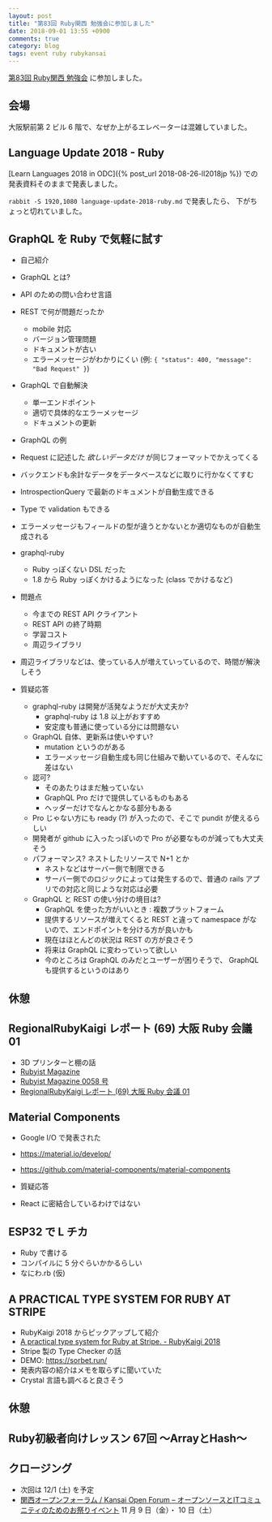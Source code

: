 ```yaml
---
layout: post
title: "第83回 Ruby関西 勉強会に参加しました"
date: 2018-09-01 13:55 +0900
comments: true
category: blog
tags: event ruby rubykansai
---
```

[第83回 Ruby関西 勉強会](https://rubykansai.doorkeeper.jp/events/77551)
に参加しました。

<!--more-->

## 会場

大阪駅前第 2 ビル 6 階で、なぜか上がるエレベーターは混雑していました。

## Language Update 2018 - Ruby

[Learn Languages 2018 in ODC]({% post_url 2018-08-26-ll2018jp %})
での発表資料そのままで発表しました。

`rabbit -S 1920,1080 language-update-2018-ruby.md` で発表したら、
下がちょっと切れていました。

## GraphQL を Ruby で気軽に試す

- 自己紹介
- GraphQL とは?
- API のための問い合わせ言語
- REST で何が問題だったか
  - mobile 対応
  - バージョン管理問題
  - ドキュメントが古い
  - エラーメッセージがわかりにくい (例: `{ "status": 400, "message": "Bad Request" }`)
- GraphQL で自動解決
  - 単一エンドポイント
  - 適切で具体的なエラーメッセージ
  - ドキュメントの更新
- GraphQL の例
- Request に記述した *欲しいデータだけ* が同じフォーマットでかえってくる
- バックエンドも余計なデータをデータベースなどに取りに行かなくてすむ
- IntrospectionQuery で最新のドキュメントが自動生成できる
- Type で validation もできる
- エラーメッセージもフィールドの型が違うとかないとか適切なものが自動生成される
- graphql-ruby
  - Ruby っぽくない DSL だった
  - 1.8 から Ruby っぽくかけるようになった (class でかけるなど)
- 問題点
  - 今までの REST API クライアント
  - REST API の終了時期
  - 学習コスト
  - 周辺ライブラリ
- 周辺ライブラリなどは、使っている人が増えていっているので、時間が解決しそう

- 質疑応答
  - graphql-ruby は開発が活発なようだが大丈夫か?
    - graphql-ruby は 1.8 以上がおすすめ
    - 安定度も普通に使っている分には問題ない
  - GraphQL 自体、更新系は使いやすい?
    - mutation というのがある
    - エラーメッセージ自動生成も同じ仕組みで動いているので、そんなに差はない
  - 認可?
    - そのあたりはまだ触っていない
    - GraphQL Pro だけで提供しているものもある
    - ヘッダーだけでなんとかなる部分もある
  - Pro じゃない方にも ready (?) が入ったので、そこで pundit が使えるらしい
  - 開発者が github に入ったっぽいので Pro が必要なものが減っても大丈夫そう
  - パフォーマンス? ネストしたリソースで N+1 とか
    - ネストなどはサーバー側で制限できる
    - サーバー側でのロジックによっては発生するので、普通の rails アプリでの対応と同じような対応は必要
  - GraphQL と REST の使い分けの境目は?
    - GraphQL を使った方がいいとき : 複数プラットフォーム
    - 提供するリソースが増えてくると REST と違って namespace がないので、エンドポイントを分ける方が良いかも
    - 現在はほとんどの状況は REST の方が良さそう
    - 将来は GraphQL に変わっていって欲しい
    - 今のところは GraphQL のみだとユーザーが困りそうで、 GraphQL も提供するというのはあり

## 休憩

<!-- 14:40-14:55ごろ -->

## RegionalRubyKaigi レポート (69) 大阪 Ruby 会議 01

<!-- ogom さん -->

- 3D プリンターと棚の話
- [Rubyist Magazine](https://magazine.rubyist.net/)
- [Rubyist Magazine 0058 号](https://magazine.rubyist.net/articles/0058/0058-index.html)
- [RegionalRubyKaigi レポート (69) 大阪 Ruby 会議 01](https://magazine.rubyist.net/articles/0058/0058-OsakaRubyKaigi01Report.html)

## Material Components

<!-- ogom さん -->

- Google I/O で発表された
- <https://material.io/develop/>
- <https://github.com/material-components/material-components>

- 質疑応答
- React に密結合しているわけではない

## ESP32 で L チカ

<!-- ogom さん -->

- Ruby で書ける
- コンパイルに 5 分ぐらいかかるらしい
- なにわ.rb (仮)

## A PRACTICAL TYPE SYSTEM FOR RUBY AT STRIPE

<!-- 松本ゴウさん -->

- RubyKaigi 2018 からピックアップして紹介
- [A practical type system for Ruby at Stripe. - RubyKaigi 2018](https://rubykaigi.org/2018/presentations/DarkDimius.html#may31)
- Stripe 製の Type Checker の話
- DEMO: <https://sorbet.run/>
- 発表内容の紹介はメモを取らずに聞いていた
- Crystal 言語も調べると良さそう

## 休憩

<!-- 15:44-15:55 -->

## Ruby初級者向けレッスン 67回 〜ArrayとHash〜

<!-- ひがきさん -->

## クロージング

- 次回は 12/1 (土) を予定
- [関西オープンフォーラム / Kansai Open Forum – オープンソースとITコミュニティのためのお祭りイベント](https://www.k-of.jp/2018/) 11 月 9 日（金）・ 10 日（土）
